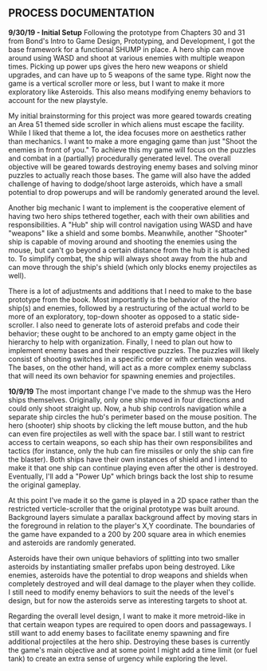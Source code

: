 ## PROCESS DOCUMENTATION ##

**9/30/19 - Initial Setup**
Following the prototype from Chapters 30 and 31 from Bond's Intro to Game Design, Prototyping, and Development, I got the base framework for a functional SHUMP in place. A hero ship can move around using WASD and shoot at various enemies with multiple weapon times. Picking up power ups gives the hero new weapons or shield upgrades, and can have up to 5 weapons of the same type. Right now the game is a vertical scroller more or less, but I want to make it more exploratory like Asteroids. This also means modifying enemy behaviors to account for the new playstyle.

My initial brainstorming for this project was more geared towards creating an Area 51 themed side scroller in which aliens must escape the facility. While I liked that theme a lot, the idea focuses more on aesthetics rather than mechanics. I want to make a more engaging game than just "Shoot the enemies in front of you." To achieve this my game will focus on the puzzles and combat in a (partially) procedurally generated level. The overall objective will be geared towards destroying enemy bases and solving minor puzzles to actually reach those bases. The game will also have the added challenge of having to dodge/shoot large asteroids, which have a small potential to drop powerups and will be randomly generated around the level.

Another big mechanic I want to implement is the cooperative element of having two hero ships tethered together, each with their own abilities and responsibilities. A "Hub" ship will control navigation using WASD and have "weapons" like a shield and some bombs. Meanwhile, another "Shooter" ship is capable of moving around and shooting the enemies using the mouse, but can't go beyond a certain distance from the hub it is attached to. To simplify combat, the ship will always shoot away from the hub and can move through the ship's shield (which only blocks enemy projectiles as well).

There is a lot of adjustments and additions that I need to make to the base prototype from the book. Most importantly is the behavior of the hero ship(s) and enemies, followed by a restructuring of the actual world to be more of an exploratory, top-down shooter as opposed to a static side-scroller. I also need to generate lots of asteroid prefabs and code their behavior; these ought to be anchored to an empty game object in the hierarchy to help with organization. Finally, I need to plan out how to implement enemy bases and their respective puzzles. The puzzles will likely consist of shooting switches in a specific order or with certain weapons. The bases, on the other hand, will act as a more complex enemy subclass that will need its own behavior for spawning enemies and projectiles.

**10/9/19**
The most important change I've made to the shmup was the Hero ships themselves. Originally, only one ship moved in four directions and could only shoot straight up. Now, a hub ship controls navigation while a separate ship circles the hub's perimeter based on the mouse position. The hero (shooter) ship shoots by clicking the left mouse button, and the hub can even fire projectiles as well with the space bar. I still want to restrict access to certain weapons, so each ship has their own responsibilites and tactics (for instance, only the hub can fire missiles or only the ship can fire the blaster). Both ships have their own instances of shield and I intend to make it that one ship can continue playing even after the other is destroyed. Eventually, I'll add a "Power Up" which brings back the lost ship to resume the original gameplay.

At this point I've made it so the game is played in a 2D space rather than the restricted verticle-scroller that the original prototype was built around. Background layers simulate a parallax background affect by moving stars in the foreground in relation to the player's X,Y coordinate. The boundaries of the game have expanded to a 200 by 200 square area in which enemies and asteroids are randomly generated. 

Asteroids have their own unique behaviors of splitting into two smaller asteroids by instantiating smaller prefabs upon being destroyed. Like enemies, asteroids have the potential to drop weapons and shields when completely destroyed and will deal damage to the player when they collide. I still need to modify enemy behaviors to suit the needs of the level's design, but for now the asteroids serve as interesting targets to shoot at.

Regarding the overall level design, I want to make it more metroid-like in that certain weapon types are required to open doors and passageways. I still want to add enemy bases to facilitate enemy spawning and fire additional projectiles at the hero ship. Destroying these bases is currently the game's main objective and at some point I might add a time limit (or fuel tank) to create an extra sense of urgency while exploring the level.

